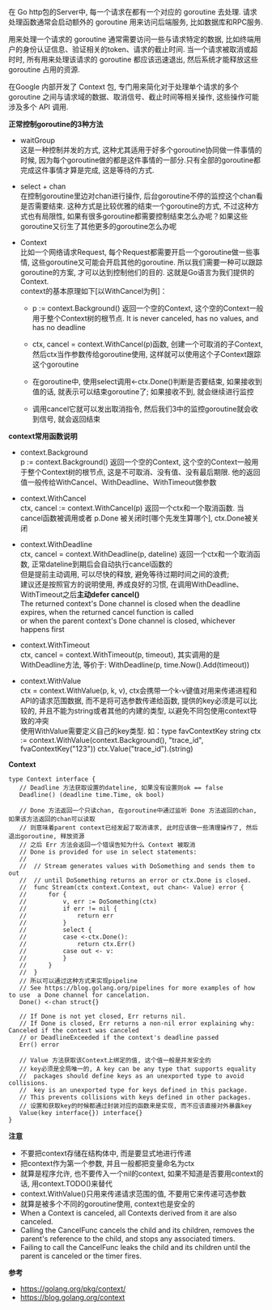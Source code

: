 在 Go http包的Server中, 每一个请求在都有一个对应的 goroutine 去处理. 请求处理函数通常会启动额外的 goroutine 用来访问后端服务, 比如数据库和RPC服务.  

用来处理一个请求的 goroutine 通常需要访问一些与请求特定的数据, 比如终端用户的身份认证信息、验证相关的token、请求的截止时间. 当一个请求被取消或超时时, 所有用来处理该请求的 goroutine 都应该迅速退出, 然后系统才能释放这些 goroutine 占用的资源.

在Google 内部开发了 Context 包, 专门用来简化对于处理单个请求的多个 goroutine 之间与请求域的数据、取消信号、截止时间等相关操作, 这些操作可能涉及多个 API 调用.

**正常控制goroutine的3种方法**

* waitGroup  
这是一种控制并发的方式, 这种尤其适用于好多个goroutine协同做一件事情的时候, 因为每个goroutine做的都是这件事情的一部分.只有全部的goroutine都完成这件事情才算是完成, 这是等待的方式.

* select + chan  
在控制goroutine里边对chan进行操作, 后台goroutine不停的监控这个chan看是否需要结束. 这种方式是比较优雅的结束一个goroutine的方式, 不过这种方式也有局限性, 如果有很多goroutine都需要控制结束怎么办呢？如果这些goroutine又衍生了其他更多的goroutine怎么办呢    

* Context  
比如一个网络请求Request, 每个Request都需要开启一个goroutine做一些事情, 这些goroutine又可能会开启其他的goroutine. 所以我们需要一种可以跟踪goroutine的方案, 才可以达到控制他们的目的. 这就是Go语言为我们提供的Context.  
context的基本原理如下[以WithCancel为例]：
  * p := context.Background() 返回一个空的Context, 这个空的Context一般用于整个Context树的根节点. It is never canceled, has no values, and has no deadline

  * ctx, cancel = context.WithCancel(p)函数, 创建一个可取消的子Context, 然后ctx当作参数传给goroutine使用, 这样就可以使用这个子Context跟踪这个goroutine

  * 在goroutine中, 使用select调用<-ctx.Done()判断是否要结束, 如果接收到值的话, 就表示可以结束goroutine了; 如果接收不到, 就会继续进行监控

  * 调用cancel它就可以发出取消指令, 然后我们3中的监控goroutine就会收到信号, 就会返回结束

**context常用函数说明**  

* context.Background  
p := context.Background() 返回一个空的Context, 这个空的Context一般用于整个Context树的根节点, 这是不可取消、没有值、没有最后期限. 他的返回值一般传给WithCancel、WithDeadline、WithTimeout做参数

* context.WithCancel  
ctx, cancel := context.WithCancel(p) 返回一个ctx和一个取消函数. 当cancel函数被调用或者 p.Done 被关闭时[哪个先发生算哪个], ctx.Done被关闭

* context.WithDeadline  
ctx, cancel = context.WithDeadline(p, dateline) 返回一个ctx和一个取消函数, 正常dateline到期后会自动执行cancel函数的  
但是提前主动调用, 可以尽快的释放, 避免等待过期时间之间的浪费;   
建议还是按照官方的说明使用, 养成良好的习惯, 在调用WithDeadline、WithTimeout之后**主动defer cancel()**  
The returned context's Done channel is closed when the deadline expires, when the returned cancel function is called   
or when the parent context's Done channel is closed, whichever happens first  

* context.WithTimeout  
ctx, cancel = context.WithTimeout(p, timeout), 其实调用的是WithDeadline方法, 等价于: WithDeadline(p, time.Now().Add(timeout))  

* context.WithValue  
ctx = context.WithValue(p, k, v), ctx会携带一个k-v键值对用来传递进程和API的请求范围数据, 而不是将可选参数传递给函数, 提供的key必须是可以比较的, 并且不能为string或者其他的内建的类型, 以避免不同包使用context导致的冲突  
使用WithValue需要定义自己的key类型. 如：type favContextKey string
ctx := context.WithValue(context.Background(), "trace_id", fvaContextKey("123"))
ctx.Value("trace_id").(string)

**Context**
```
type Context interface {
   // Deadline 方法获取设置的dateline, 如果没有设置则ok == false
   Deadline() (deadline time.Time, ok bool)

   // Done 方法返回一个只读chan, 在goroutine中通过监听 Done 方法返回的chan, 如果该方法返回的chan可以读取
   // 则意味着parent context已经发起了取消请求, 此时应该做一些清理操作了, 然后退出goroutine, 释放资源
   // 之后 Err 方法会返回一个错误告知为什么 Context 被取消
   // Done is provided for use in select statements:
   //                                                                                                                                                                                       
   //  // Stream generates values with DoSomething and sends them to out
   //  // until DoSomething returns an error or ctx.Done is closed.
   //  func Stream(ctx context.Context, out chan<- Value) error {
   //      for {
   //          v, err := DoSomething(ctx)
   //          if err != nil {
   //              return err
   //          }
   //          select {
   //          case <-ctx.Done():
   //              return ctx.Err()
   //          case out <- v:
   //          }
   //      }
   //  }
   // 所以可以通过这种方式来实现pipeline
   // See https://blog.golang.org/pipelines for more examples of how to use  a Done channel for cancelation.
   Done() <-chan struct{}

   // If Done is not yet closed, Err returns nil.
   // If Done is closed, Err returns a non-nil error explaining why: Canceled if the context was canceled
   // or DeadlineExceeded if the context's deadline passed
   Err() error

   // Value 方法获取该Context上绑定的值, 这个值一般是并发安全的
   // key必须是全局唯一的, A key can be any type that supports equality
   //  packages should define keys as an unexported type to avoid collisions.   
   //  key is an unexported type for keys defined in this package.
   // This prevents collisions with keys defined in other packages.
   // 设置和获取key的时候都通过封装对应的函数来是实现, 而不应该直接对外暴露key
   Value(key interface{}) interface{}
}
```

**注意**  

* 不要把context存储在结构体中, 而是要显式地进行传递
* 把context作为第一个参数, 并且一般都把变量命名为ctx
* 就算是程序允许, 也不要传入一个nil的context, 如果不知道是否要用context的话, 用context.TODO()来替代
* context.WithValue()只用来传递请求范围的值, 不要用它来传递可选参数
* 就算是被多个不同的goroutine使用, context也是安全的
* When a Context is canceled, all Contexts derived from it are also canceled.
* Calling the CancelFunc cancels the child and its children, removes the parent's reference to the child, and stops any associated timers.
* Failing to call the CancelFunc leaks the child and its children until the parent is canceled or the timer fires.

**参考**  
* https://golang.org/pkg/context/
* https://blog.golang.org/context
